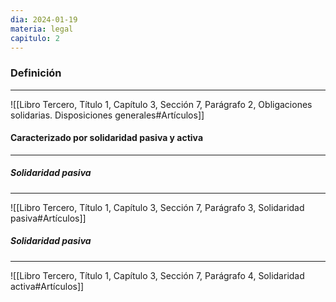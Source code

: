 ```yaml
---
dia: 2024-01-19
materia: legal
capitulo: 2
---
```

### Definición
---
![[Libro Tercero, Título 1, Capítulo 3, Sección 7, Parágrafo 2, Obligaciones solidarias. Disposiciones generales#Artículos]]

#### Caracterizado por solidaridad pasiva y activa
---

##### Solidaridad pasiva
---
![[Libro Tercero, Título 1, Capítulo 3, Sección 7, Parágrafo 3, Solidaridad pasiva#Artículos]]

##### Solidaridad pasiva
---
![[Libro Tercero, Título 1, Capítulo 3, Sección 7, Parágrafo 4, Solidaridad activa#Artículos]]